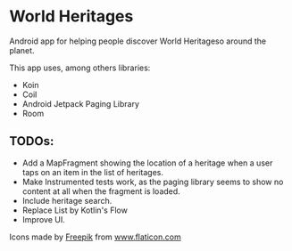 # World Heritages
Android app for helping people discover World Heritageso around the planet.

This app uses, among others libraries: 

- Koin
- Coil
- Android Jetpack Paging Library
- Room

## TODOs:

 - Add a MapFragment showing the location of a heritage when a user taps on an item in the list of heritages.
 - Make Instrumented tests work, as the paging library seems to show no content at all when the fragment is loaded.
 - Include heritage search.
 - Replace List by Kotlin's Flow
 - Improve UI.

Icons made by <a href="https://www.flaticon.com/authors/freepik" title="Freepik">Freepik</a> from <a href="https://www.flaticon.com/" title="Flaticon"> www.flaticon.com</a>